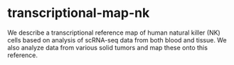 # transcriptional-map-nk
We describe a transcriptional reference map of human natural killer (NK) cells based on analysis of scRNA-seq data from both blood and tissue. We also analyze data from various solid tumors and map these onto this reference.

